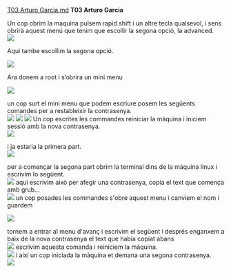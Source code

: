 
[T03 Arturo Garcia.md](https://github.com/user-attachments/files/22974802/T03.Arturo.Garcia.md)
**T03 Arturo Garcia**

Un cop obrim la maquina pulsem rapid shift i un altre tecla qualsevol, i sens obrirà aquest menú que tenim que escollir la segona opció, la advanced.  
<img src="https://github.com/arturgarciaa8/Projecte2/blob/main/tasca03/img/Captura%20de%20pantalla%202025-10-14%20191505.png?raw=true">

Aqui tambe escollim la segona opció. 

<img src="https://github.com/arturgarciaa8/Projecte2/blob/main/tasca02/img/tasca02.png?raw=true">

Ara donem a root i s’obrira un mini menu

<img src="https://github.com/arturgarciaa8/Projecte2/blob/main/tasca02/img/tasca02.png?raw=true">

un cop surt el mini menu que podem escriure posem les següents comandes per a restableixir la contrasenya.  
<img src="https://github.com/arturgarciaa8/Projecte2/blob/main/tasca02/img/tasca02.png?raw=true">
<img src="https://github.com/arturgarciaa8/Projecte2/blob/main/tasca02/img/tasca02.png?raw=true">
<img src="https://github.com/arturgarciaa8/Projecte2/blob/main/tasca02/img/tasca02.png?raw=true">
Un cop escrites les commandes reiniciar la màquina i iniciem sessió amb la nova contrasenya.  
<img src="https://github.com/arturgarciaa8/Projecte2/blob/main/tasca02/img/tasca02.png?raw=true">

i ja estaria la primera part.  
<img src="https://github.com/arturgarciaa8/Projecte2/blob/main/tasca02/img/tasca02.png?raw=true">

per a començar la segona part obrim la terminal dins de la màquina linux i escrivim lo següent.  
<img src="https://github.com/arturgarciaa8/Projecte2/blob/main/tasca02/img/tasca02.png?raw=true">
aqui escrivim això per afegir una contrasenya, copia el text que comença amb grub…  
<img src="https://github.com/arturgarciaa8/Projecte2/blob/main/tasca02/img/tasca02.png?raw=true"> 
un cop posades les commandes s'obre aquest menu i canviem el nom i guardem

<img src="https://github.com/arturgarciaa8/Projecte2/blob/main/tasca02/img/tasca02.png?raw=true">

tornem a entrar al menu d'avanç i escrivim el següent i després enganxem a baix de la nova contrasenya el text que había copiat abans  
<img src="https://github.com/arturgarciaa8/Projecte2/blob/main/tasca02/img/tasca02.png?raw=true"> 
escrivim aquesta comanda i reiniciem la màquina.  
<img src="https://github.com/arturgarciaa8/Projecte2/blob/main/tasca02/img/tasca02.png?raw=true">
i així un cop iniciada la màquina et demana una segona contrasenya.  
<img src="https://github.com/arturgarciaa8/Projecte2/blob/main/tasca02/img/tasca02.png?raw=true">
